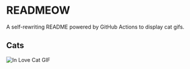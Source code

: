 # READMEOW

A self-rewriting README powered by GitHub Actions to display cat gifs.

## Cats

![In Love Cat GIF](https://media2.giphy.com/media/v1.Y2lkPTlhY2QwMmRhbHRhbXM2NzE1bm9uMnM4ZThlbDA4eG5kY25kMW0xeWJxNmdxZnR6aCZlcD12MV9naWZzX3NlYXJjaCZjdD1n/MDJ9IbxxvDUQM/200.gif)
